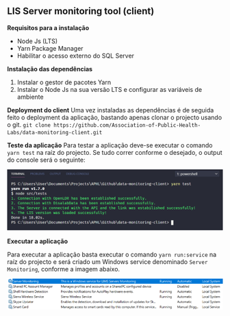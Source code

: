 ## LIS Server monitoring tool (client)

**Requisitos para a instalação**

- Node Js (LTS)
- Yarn Package Manager
- Habilitar o acesso externo do SQL Server

**Instalação das dependências**

1. Instalar o gestor de pacotes Yarn
2. Instalar o Node Js na sua versão LTS e configurar as variáveis de ambiente

**Deployment do client**
Uma vez instaladas as dependências é de seguida feito o deployment da aplicação, bastando apenas clonar o projecto usando o git.
`git clone https://github.com/Association-of-Public-Health-Labs/data-monitoring-client.git`

**Teste da aplicação**
Para testar a aplicação deve-se executar o comando `yarn test` na raíz do projecto.
Se tudo correr conforme o desejado, o output do console será o seguinte:

![](assets/console-output.png)

**Executar a aplicação**

Para executar a aplicação basta executar o comando `yarn run:service` na raíz do projecto e será criado um Windows service denominado `Server Monitoring`, conforme a imagem abaixo.

![](assets/service.png)
